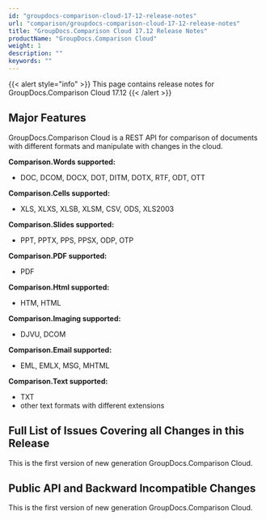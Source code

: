 ```yaml
---
id: "groupdocs-comparison-cloud-17-12-release-notes"
url: "comparison/groupdocs-comparison-cloud-17-12-release-notes"
title: "GroupDocs.Comparison Cloud 17.12 Release Notes"
productName: "GroupDocs.Comparison Cloud"
weight: 1
description: ""
keywords: ""
---
```


{{< alert style="info" >}}
This page contains release notes for GroupDocs.Comparison Cloud 17.12
{{< /alert >}}

## Major Features ##

GroupDocs.Comparison Cloud is a REST API for comparison of documents with different formats and manipulate with changes in the cloud.

**Comparison.Words supported:**

* DOC, DCOM, DOCX, DOT, DITM, DOTX, RTF, ODT, OTT

**Comparison.Cells supported:**

* XLS, XLXS, XLSB, XLSM, CSV, ODS, XLS2003

**Comparison.Slides supported:**

* PPT, PPTX, PPS, PPSX, ODP, OTP

**Comparison.PDF supported:**

* PDF

**Comparison.Html supported:**

* HTM, HTML

**Comparison.Imaging supported:**

* DJVU, DCOM

**Comparison.Email supported:**

* EML, EMLX, MSG, MHTML

**Comparison.Text supported:**

* TXT
* other text formats with different extensions

## Full List of Issues Covering all Changes in this Release ##

This is the first version of new generation GroupDocs.Comparison Cloud.

## Public API and Backward Incompatible Changes ##

This is the first version of new generation GroupDocs.Comparison Cloud.
